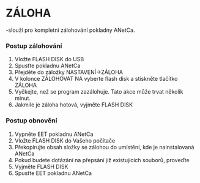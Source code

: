 # ZÁLOHA

-slouží pro kompletní zálohování pokladny ANetCa.

### Postup zálohování

1. Vložte FLASH DISK do USB
2. Spusťte pokladnu ANetCa
3. Přejděte do záložky NASTAVENÍ-&gt;ZÁLOHA
4. V kolonce ZÁLOHOVAT NA vyberte flash disk a stiskněte tlačítko ZÁLOHA
5. Vyčkejte, než se program zazálohuje. Tato akce může trvat několik minut. 
6. Jakmile je záloha hotová, vyjměte FLASH DISK



### Postup obnovění

1. Vypněte EET pokladnu ANetCa
2. Vložte FLASH DISK do Vašeho počítače
3. Překopírujte obsah složky se zálohou do umístění, kde je nainstalovaná ANetCa
4. Pokud budete dotázání na přepsání již existujících souborů, proveďte
5. Vyjměte FLASH DISK 
6. Spusťte EET pokladnu ANetCa



